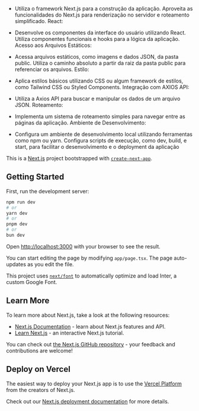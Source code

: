 




- Utiliza o framework Next.js para a construção da aplicação.
Aproveita as funcionalidades do Next.js para renderização no servidor e roteamento simplificado.
React:

- Desenvolve os componentes da interface do usuário utilizando React.
Utiliza componentes funcionais e hooks para a lógica da aplicação.
Acesso aos Arquivos Estáticos:

- Acessa arquivos estáticos, como imagens e dados JSON, da pasta public.
Utiliza o caminho absoluto a partir da raiz da pasta public para referenciar os arquivos.
Estilo:

- Aplica estilos básicos utilizando CSS ou algum framework de estilos, como Tailwind CSS ou Styled Components.
Integração com AXIOS API:

- Utiliza a Axios API para buscar e manipular os dados de um arquivo JSON.
Roteamento:

- Implementa um sistema de roteamento simples para navegar entre as páginas da aplicação.
Ambiente de Desenvolvimento:

- Configura um ambiente de desenvolvimento local utilizando ferramentas como npm ou yarn.
Configura scripts de execução, como dev, build, e start, para facilitar o desenvolvimento e o deployment da aplicação








This is a [Next.js](https://nextjs.org/) project bootstrapped with [`create-next-app`](https://github.com/vercel/next.js/tree/canary/packages/create-next-app).





## Getting Started

First, run the development server:

```bash
npm run dev
# or
yarn dev
# or
pnpm dev
# or
bun dev
```

Open [http://localhost:3000](http://localhost:3000) with your browser to see the result.

You can start editing the page by modifying `app/page.tsx`. The page auto-updates as you edit the file.

This project uses [`next/font`](https://nextjs.org/docs/basic-features/font-optimization) to automatically optimize and load Inter, a custom Google Font.

## Learn More

To learn more about Next.js, take a look at the following resources:

- [Next.js Documentation](https://nextjs.org/docs) - learn about Next.js features and API.
- [Learn Next.js](https://nextjs.org/learn) - an interactive Next.js tutorial.

You can check out [the Next.js GitHub repository](https://github.com/vercel/next.js/) - your feedback and contributions are welcome!

## Deploy on Vercel

The easiest way to deploy your Next.js app is to use the [Vercel Platform](https://vercel.com/new?utm_medium=default-template&filter=next.js&utm_source=create-next-app&utm_campaign=create-next-app-readme) from the creators of Next.js.

Check out our [Next.js deployment documentation](https://nextjs.org/docs/deployment) for more details.
